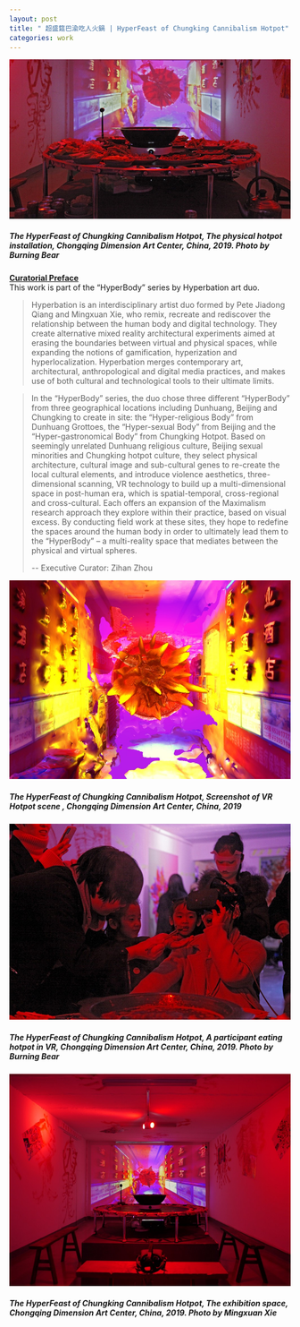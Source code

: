 ```yaml
---
layout: post
title: " 超盛筵巴渝吃人火鍋 | HyperFeast of Chungking Cannibalism Hotpot"
categories: work
---
```

[![alt text](/assets/hyperfeast-ck-hotpot/1.jpg "The HyperFeast of Chungking Cannibalism Hotpot, The physical hotpot installation, Chongqing Dimension Art Center, China, 2019. Photo by Burning Bear")](/work/2019/01/19/hyperfeast-of-chungking-cannibalism-hotpot.html)
##### _The HyperFeast of Chungking Cannibalism Hotpot, The physical hotpot installation, Chongqing Dimension Art Center, China, 2019. Photo by Burning Bear_ 

[**Curatorial Preface**](http://chongqingdac.org/article/page?id=276)  
This work is part of the “HyperBody” series by Hyperbation art duo.

>Hyperbation is an interdisciplinary artist duo formed by Pete Jiadong Qiang and Mingxuan Xie, who remix, recreate and rediscover the relationship between the human body and digital technology. They create alternative mixed reality architectural experiments aimed at erasing the boundaries between virtual and physical spaces, while expanding the notions of gamification, hyperization and hyperlocalization. Hyperbation merges contemporary art, architectural, anthropological and digital media practices, and makes use of both cultural and technological tools to their ultimate limits.

>In the “HyperBody” series, the duo chose three different “HyperBody” from three geographical locations including Dunhuang, Beijing and Chungking to create in site: the “Hyper-religious Body” from Dunhuang Grottoes, the “Hyper-sexual Body” from Beijing and the “Hyper-gastronomical Body” from Chungking Hotpot. Based on seemingly unrelated Dunhuang religious culture, Beijing sexual minorities and Chungking hotpot culture, they select physical architecture, cultural image and sub-cultural genes to re-create the local cultural elements, and introduce violence aesthetics, three-dimensional scanning, VR technology to build up a multi-dimensional space in post-human era, which is spatial-temporal, cross-regional and cross-cultural. Each offers an expansion of the Maximalism research approach they explore within their practice, based on visual excess. By conducting field work at these sites, they hope to redefine the spaces around the human body in order to ultimately lead them to the “HyperBody” – a multi-reality space that mediates between the physical and virtual spheres. 
>
>-- Executive Curator: Zihan Zhou

![alt text](/assets/hyperfeast-ck-hotpot/2.jpg "The HyperFeast of Chungking Cannibalism Hotpot, Screenshot of VR Hotpot scene , Chongqing Dimension Art Center, China, 2019")
##### _The HyperFeast of Chungking Cannibalism Hotpot, Screenshot of VR Hotpot scene , Chongqing Dimension Art Center, China, 2019_

![alt text](/assets/hyperfeast-ck-hotpot/3.jpg "The HyperFeast of Chungking Cannibalism Hotpot, A participant eating hotpot in VR, Chongqing Dimension Art Center, China, 2019. Photo by Burning Bear")
##### _The HyperFeast of Chungking Cannibalism Hotpot, A participant eating hotpot in VR, Chongqing Dimension Art Center, China, 2019. Photo by Burning Bear_

![alt text](/assets/hyperfeast-ck-hotpot/4.jpg "The HyperFeast of Chungking Cannibalism Hotpot, The exhibition space, Chongqing Dimension Art Center, China, 2019. Photo by: Mingxuan Xie")
##### _The HyperFeast of Chungking Cannibalism Hotpot, The exhibition space, Chongqing Dimension Art Center, China, 2019. Photo by Mingxuan Xie_
